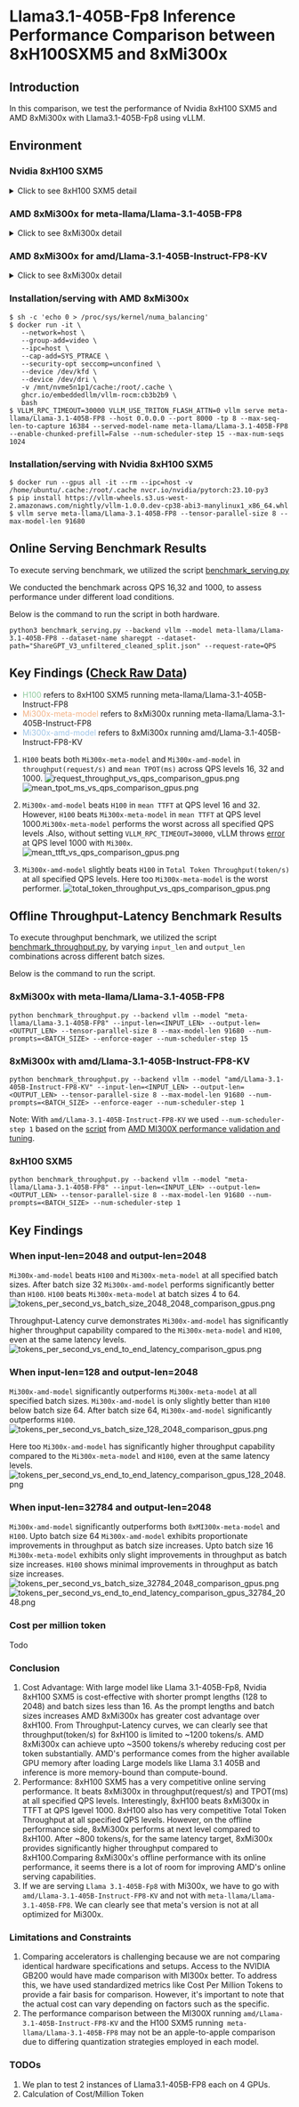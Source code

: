 # Llama3.1-405B-Fp8 Inference Performance Comparison between 8xH100SXM5 and 8xMi300x

## Introduction
In this comparison, we test the performance of Nvidia 8xH100 SXM5 and AMD 8xMi300x with Llama3.1-405B-Fp8 using vLLM.

## Environment
### Nvidia 8xH100 SXM5
<details>
<summary>Click to see 8xH100 SXM5 detail</summary>

    PyTorch version: 2.5.1+cu124
    Is debug build: False
    CUDA used to build PyTorch: 12.4
    ROCM used to build PyTorch: N/A

    OS: Ubuntu 22.04.3 LTS (x86_64)
    GCC version: (Ubuntu 11.4.0-1ubuntu1~22.04) 11.4.0
    Clang version: Could not collect
    CMake version: version 3.27.6
    Libc version: glibc-2.35
    
    Python version: 3.10.12 (main, Jun 11 2023, 05:26:28) [GCC 11.4.0] (64-bit runtime)
    Python platform: Linux-6.8.0-47-generic-x86_64-with-glibc2.35
    Is CUDA available: True
    CUDA runtime version: 12.2.140
    CUDA_MODULE_LOADING set to: LAZY
    GPU models and configuration: 
    GPU 0: NVIDIA H100 80GB HBM3
    GPU 1: NVIDIA H100 80GB HBM3
    GPU 2: NVIDIA H100 80GB HBM3
    GPU 3: NVIDIA H100 80GB HBM3
    GPU 4: NVIDIA H100 80GB HBM3
    GPU 5: NVIDIA H100 80GB HBM3
    GPU 6: NVIDIA H100 80GB HBM3
    GPU 7: NVIDIA H100 80GB HBM3

    Nvidia driver version: 550.90.12
    cuDNN version: Probably one of the following:
    /usr/lib/x86_64-linux-gnu/libcudnn.so.8.9.5
    /usr/lib/x86_64-linux-gnu/libcudnn_adv_infer.so.8.9.5
    /usr/lib/x86_64-linux-gnu/libcudnn_adv_train.so.8.9.5
    /usr/lib/x86_64-linux-gnu/libcudnn_cnn_infer.so.8.9.5
    /usr/lib/x86_64-linux-gnu/libcudnn_cnn_train.so.8.9.5
    /usr/lib/x86_64-linux-gnu/libcudnn_ops_infer.so.8.9.5
    /usr/lib/x86_64-linux-gnu/libcudnn_ops_train.so.8.9.5
    HIP runtime version: N/A
    MIOpen runtime version: N/A
    Is XNNPACK available: True
    
    CPU:
    Architecture:                         x86_64
    CPU op-mode(s):                       32-bit, 64-bit
    Address sizes:                        52 bits physical, 57 bits virtual
    Byte Order:                           Little Endian
    CPU(s):                               208
    On-line CPU(s) list:                  0-207
    Vendor ID:                            GenuineIntel
    Model name:                           Intel(R) Xeon(R) Platinum 8480+
    CPU family:                           6
    Model:                                143
    Thread(s) per core:                   2
    Core(s) per socket:                   52
    Socket(s):                            2
    Stepping:                             8
    BogoMIPS:                             4000.00
    Flags:                                fpu vme de pse tsc msr pae mce cx8 apic sep mtrr pge mca cmov pat pse36 clflush mmx fxsr sse sse2 ss ht syscall nx pdpe1gb rdtscp lm constant_tsc arch_perfmon rep_good nopl xtopology cpuid tsc_known_freq pni pclmulqdq vmx ssse3 fma cx16 pdcm pcid sse4_1 sse4_2 x2apic movbe popcnt tsc_deadline_timer aes xsave avx f16c rdrand hypervisor lahf_lm abm 3dnowprefetch cpuid_fault ssbd ibrs ibpb stibp ibrs_enhanced tpr_shadow flexpriority ept vpid ept_ad fsgsbase tsc_adjust bmi1 avx2 smep bmi2 erms invpcid avx512f avx512dq rdseed adx smap avx512ifma clflushopt clwb avx512cd sha_ni avx512bw avx512vl xsaveopt xsavec xgetbv1 xsaves avx_vnni avx512_bf16 wbnoinvd arat vnmi avx512vbmi umip pku ospke waitpkg avx512_vbmi2 gfni vaes vpclmulqdq avx512_vnni avx512_bitalg avx512_vpopcntdq la57 rdpid bus_lock_detect cldemote movdiri movdir64b fsrm md_clear serialize tsxldtrk avx512_fp16 arch_capabilities
    Virtualization:                       VT-x
    Hypervisor vendor:                    KVM
    Virtualization type:                  full
    L1d cache:                            6.5 MiB (208 instances)
    L1i cache:                            6.5 MiB (208 instances)
    L2 cache:                             416 MiB (104 instances)
    L3 cache:                             32 MiB (2 instances)
    NUMA node(s):                         2
    NUMA node0 CPU(s):                    0-103
    NUMA node1 CPU(s):                    104-207
    Vulnerability Gather data sampling:   Not affected
    Vulnerability Itlb multihit:          Not affected
    Vulnerability L1tf:                   Not affected
    Vulnerability Mds:                    Not affected
    Vulnerability Meltdown:               Not affected
    Vulnerability Mmio stale data:        Unknown: No mitigations
    Vulnerability Reg file data sampling: Not affected
    Vulnerability Retbleed:               Not affected
    Vulnerability Spec rstack overflow:   Not affected
    Vulnerability Spec store bypass:      Mitigation; Speculative Store Bypass disabled via prctl
    Vulnerability Spectre v1:             Mitigation; usercopy/swapgs barriers and __user pointer sanitization
    Vulnerability Spectre v2:             Mitigation; Enhanced / Automatic IBRS; IBPB conditional; RSB filling; PBRSB-eIBRS SW sequence; BHI SW loop, KVM SW loop
    Vulnerability Srbds:                  Not affected
    Vulnerability Tsx async abort:        Mitigation; TSX disabled
    
    Versions of relevant libraries:
    [pip3] numpy==1.26.4
    [pip3] nvidia-cublas-cu12==12.4.5.8
    [pip3] nvidia-cuda-cupti-cu12==12.4.127
    [pip3] nvidia-cuda-nvrtc-cu12==12.4.127
    [pip3] nvidia-cuda-runtime-cu12==12.4.127
    [pip3] nvidia-cudnn-cu12==9.1.0.70
    [pip3] nvidia-cufft-cu12==11.2.1.3
    [pip3] nvidia-curand-cu12==10.3.5.147
    [pip3] nvidia-cusolver-cu12==11.6.1.9
    [pip3] nvidia-cusparse-cu12==12.3.1.170
    [pip3] nvidia-dali-cuda120==1.30.0
    [pip3] nvidia-ml-py==12.560.30
    [pip3] nvidia-nccl-cu12==2.21.5
    [pip3] nvidia-nvjitlink-cu12==12.4.127
    [pip3] nvidia-nvtx-cu12==12.4.127
    [pip3] nvidia-pyindex==1.0.9
    [pip3] onnx==1.14.0
    [pip3] pynvml==11.4.1
    [pip3] pytorch-quantization==2.1.2
    [pip3] pyzmq==25.1.1
    [pip3] torch==2.5.1
    [pip3] torch-tensorrt==0.0.0
    [pip3] torchdata==0.7.0a0
    [pip3] torchtext==0.16.0a0
    [pip3] torchvision==0.20.1
    [pip3] transformers==4.46.2
    [pip3] triton==3.1.0
    [conda] Could not collect
    ROCM Version: Could not collect
    Neuron SDK Version: N/A
    vLLM Version: 0.6.3.post2.dev308+gb489fc3c
    vLLM Build Flags:
    CUDA Archs: 5.2 6.0 6.1 7.0 7.2 7.5 8.0 8.6 8.7 9.0+PTX; ROCm: Disabled; Neuron: Disabled
    GPU Topology:
    GPU0	GPU1	GPU2	GPU3	GPU4	GPU5	GPU6	GPU7	NIC0	CPU Affinity	NUMA Affinity	GPU NUMA ID
    GPU0	 X 	NV18	NV18	NV18	NV18	NV18	NV18	NV18	SYS	0-103	0		N/A
    GPU1	NV18	 X 	NV18	NV18	NV18	NV18	NV18	NV18	SYS	0-103	0		N/A
    GPU2	NV18	NV18	 X 	NV18	NV18	NV18	NV18	NV18	SYS	0-103	0		N/A
    GPU3	NV18	NV18	NV18	 X 	NV18	NV18	NV18	NV18	SYS	0-103	0		N/A
    GPU4	NV18	NV18	NV18	NV18	 X 	NV18	NV18	NV18	SYS	104-207	1		N/A
    GPU5	NV18	NV18	NV18	NV18	NV18	 X 	NV18	NV18	SYS	104-207	1		N/A
    GPU6	NV18	NV18	NV18	NV18	NV18	NV18	 X 	NV18	SYS	104-207	1		N/A
    GPU7	NV18	NV18	NV18	NV18	NV18	NV18	NV18	 X 	SYS	104-207	1		N/A
    NIC0	SYS	SYS	SYS	SYS	SYS	SYS	SYS	SYS	 X 				
    
    Legend:
    
      X    = Self
      SYS  = Connection traversing PCIe as well as the SMP interconnect between NUMA nodes (e.g., QPI/UPI)
      NODE = Connection traversing PCIe as well as the interconnect between PCIe Host Bridges within a NUMA node
      PHB  = Connection traversing PCIe as well as a PCIe Host Bridge (typically the CPU)
      PXB  = Connection traversing multiple PCIe bridges (without traversing the PCIe Host Bridge)
      PIX  = Connection traversing at most a single PCIe bridge
      NV#  = Connection traversing a bonded set of # NVLinks
    
    NIC Legend:
    
      NIC0: mlx5_0
    
    NVIDIA_VISIBLE_DEVICES=all
    CUBLAS_VERSION=12.2.5.6
    NVIDIA_REQUIRE_CUDA=cuda>=9.0
    CUDA_CACHE_DISABLE=1
    TORCH_CUDA_ARCH_LIST=5.2 6.0 6.1 7.0 7.2 7.5 8.0 8.6 8.7 9.0+PTX
    NCCL_VERSION=2.19.3
    NVIDIA_DRIVER_CAPABILITIES=compute,utility,video
    NVIDIA_PRODUCT_NAME=PyTorch
    CUDA_VERSION=12.2.2.009
    PYTORCH_VERSION=2.1.0a0+32f93b1
    PYTORCH_BUILD_NUMBER=0
    CUDNN_VERSION=8.9.5.29
    PYTORCH_HOME=/opt/pytorch/pytorch
    LD_LIBRARY_PATH=/usr/local/lib/python3.10/dist-packages/cv2/../../lib64:/usr/local/lib/python3.10/dist-packages/torch/lib:/usr/local/lib/python3.10/dist-packages/torch_tensorrt/lib:/usr/local/cuda/compat/lib:/usr/local/nvidia/lib:/usr/local/nvidia/lib64
    NVIDIA_BUILD_ID=71422337
    CUDA_DRIVER_VERSION=535.104.05
    PYTORCH_BUILD_VERSION=2.1.0a0+32f93b1
    CUDA_HOME=/usr/local/cuda
    CUDA_HOME=/usr/local/cuda
    CUDA_MODULE_LOADING=LAZY
    NVIDIA_REQUIRE_JETPACK_HOST_MOUNTS=
    NVIDIA_PYTORCH_VERSION=23.10
    TORCH_ALLOW_TF32_CUBLAS_OVERRIDE=1
</details>

### AMD 8xMi300x for meta-llama/Llama-3.1-405B-FP8
<details>
<summary>Click to see 8xMi300x detail</summary>
       
       Collecting environment information...
       WARNING 11-18 11:00:24 rocm.py:13] `fork` method is not supported by ROCm. VLLM_WORKER_MULTIPROC_METHOD is overridden to `spawn` instead.
       PyTorch version: 2.6.0.dev20240918+rocm6.2
       Is debug build: False
       CUDA used to build PyTorch: N/A
       ROCM used to build PyTorch: 6.2.41133-dd7f95766

       OS: Ubuntu 20.04.6 LTS (x86_64)
       GCC version: (Ubuntu 9.4.0-1ubuntu1~20.04.2) 9.4.0
       Clang version: 18.0.0git (https://github.com/RadeonOpenCompute/llvm-project roc-6.2.0 24292 26466ce804ac523b398608f17388eb6d605a3f09)
       CMake version: version 3.26.4
       Libc version: glibc-2.31       

       Python version: 3.9.19 (main, May  6 2024, 19:43:03)  [GCC 11.2.0] (64-bit runtime)
       Python platform: Linux-6.8.0-48-generic-x86_64-with-glibc2.31
       Is CUDA available: True
       CUDA runtime version: Could not collect
       CUDA_MODULE_LOADING set to: LAZY
       GPU models and configuration: AMD Instinct MI300X (gfx942:sramecc+:xnack-)
       Nvidia driver version: Could not collect
       cuDNN version: Could not collect
       HIP runtime version: 6.2.41133
       MIOpen runtime version: 3.2.0
       Is XNNPACK available: True       

       CPU:
       Architecture:                         x86_64
       CPU op-mode(s):                       32-bit, 64-bit
       Byte Order:                           Little Endian
       Address sizes:                        46 bits physical, 57 bits virtual
       CPU(s):                               128
       On-line CPU(s) list:                  0-127
       Thread(s) per core:                   2
       Core(s) per socket:                   32
       Socket(s):                            2
       NUMA node(s):                         2
       Vendor ID:                            GenuineIntel
       CPU family:                           6
       Model:                                143
       Model name:                           Intel(R) Xeon(R) Platinum 8462Y+
       Stepping:                             8
       CPU MHz:                              798.376
       CPU max MHz:                          4100.0000
       CPU min MHz:                          800.0000
       BogoMIPS:                             5600.00
       Virtualization:                       VT-x
       L1d cache:                            3 MiB
       L1i cache:                            2 MiB
       L2 cache:                             128 MiB
       L3 cache:                             120 MiB
       NUMA node0 CPU(s):                    0,2,4,6,8,10,12,14,16,18,20,22,24,26,28,30,32,34,36,38,40,42,44,46,48,50,52,54,56,58,60,62,64,66,68,70,72,74,76,78,80,82,84,86,88,90,92,94,96,98,100,102,104,106,108,110,112,114,116,118,120,122,124,126
       NUMA node1 CPU(s):                    1,3,5,7,9,11,13,15,17,19,21,23,25,27,29,31,33,35,37,39,41,43,45,47,49,51,53,55,57,59,61,63,65,67,69,71,73,75,77,79,81,83,85,87,89,91,93,95,97,99,101,103,105,107,109,111,113,115,117,119,121,123,125,127
       Vulnerability Gather data sampling:   Not affected
       Vulnerability Itlb multihit:          Not affected
       Vulnerability L1tf:                   Not affected
       Vulnerability Mds:                    Not affected
       Vulnerability Meltdown:               Not affected
       Vulnerability Mmio stale data:        Not affected
       Vulnerability Reg file data sampling: Not affected
       Vulnerability Retbleed:               Not affected
       Vulnerability Spec rstack overflow:   Not affected
       Vulnerability Spec store bypass:      Mitigation; Speculative Store Bypass disabled via prctl
       Vulnerability Spectre v1:             Mitigation; usercopy/swapgs barriers and __user pointer sanitization
       Vulnerability Spectre v2:             Mitigation; Enhanced / Automatic IBRS; IBPB conditional; RSB filling; PBRSB-eIBRS SW sequence; BHI BHI_DIS_S
       Vulnerability Srbds:                  Not affected
       Vulnerability Tsx async abort:        Not affected
       Flags:                                fpu vme de pse tsc msr pae mce cx8 apic sep mtrr pge mca cmov pat pse36 clflush dts acpi mmx fxsr sse sse2 ss ht tm pbe syscall nx pdpe1gb rdtscp lm constant_tsc art arch_perfmon pebs bts rep_good nopl xtopology nonstop_tsc cpuid aperfmperf tsc_known_freq pni pclmulqdq dtes64 monitor ds_cpl vmx smx est tm2 ssse3 sdbg fma cx16 xtpr pdcm pcid dca sse4_1 sse4_2 x2apic movbe popcnt tsc_deadline_timer aes xsave avx f16c rdrand lahf_lm abm 3dnowprefetch cpuid_fault epb cat_l3 cat_l2 cdp_l3 cdp_l2 ssbd mba ibrs ibpb stibp ibrs_enhanced tpr_shadow flexpriority ept vpid ept_ad fsgsbase tsc_adjust bmi1 avx2 smep bmi2 erms invpcid cqm rdt_a avx512f avx512dq rdseed adx smap avx512ifma clflushopt clwb intel_pt avx512cd sha_ni avx512bw avx512vl xsaveopt xsavec xgetbv1 xsaves cqm_llc cqm_occup_llc cqm_mbm_total cqm_mbm_local split_lock_detect user_shstk avx_vnni avx512_bf16 wbnoinvd dtherm ida arat pln pts hfi vnmi avx512vbmi umip pku ospke waitpkg avx512_vbmi2 gfni vaes vpclmulqdq avx512_vnni avx512_bitalg tme avx512_vpopcntdq la57 rdpid bus_lock_detect cldemote movdiri movdir64b enqcmd fsrm md_clear serialize tsxldtrk pconfig arch_lbr ibt amx_bf16 avx512_fp16 amx_tile amx_int8 flush_l1d arch_capabilities       

       Versions of relevant libraries:
       [pip3] mypy==1.8.0
       [pip3] mypy-extensions==1.0.0
       [pip3] numpy==1.26.4
       [pip3] optree==0.9.1
       [pip3] pytorch-triton-rocm==3.1.0+5fe38ffd73
       [pip3] pyzmq==26.2.0
       [pip3] torch==2.6.0.dev20240918+rocm6.2
       [pip3] torchvision==0.20.0.dev20240918+rocm6.2
       [pip3] transformers==4.45.2
       [pip3] triton==3.0.0
       [conda] No relevant packages
       ROCM Version: 6.2.41133-dd7f95766
       Neuron SDK Version: N/A
       vLLM Version: 0.6.3.dev109+gcb3b2b9b.d20241010
       vLLM Build Flags:
       CUDA Archs: Not Set; ROCm: Disabled; Neuron: Disabled
       GPU Topology:
       ============================ ROCm System Management Interface ============================
       ================================ Weight between two GPUs =================================
              GPU0         GPU1         GPU2         GPU3         GPU4         GPU5         GPU6         GPU7         
       GPU0   0            15           15           15           15           15           15           15           
       GPU1   15           0            15           15           15           15           15           15           
       GPU2   15           15           0            15           15           15           15           15           
       GPU3   15           15           15           0            15           15           15           15           
       GPU4   15           15           15           15           0            15           15           15           
       GPU5   15           15           15           15           15           0            15           15           
       GPU6   15           15           15           15           15           15           0            15           
       GPU7   15           15           15           15           15           15           15           0                   

       ================================= Hops between two GPUs ==================================
              GPU0         GPU1         GPU2         GPU3         GPU4         GPU5         GPU6         GPU7         
       GPU0   0            1            1            1            1            1            1            1            
       GPU1   1            0            1            1            1            1            1            1            
       GPU2   1            1            0            1            1            1            1            1            
       GPU3   1            1            1            0            1            1            1            1            
       GPU4   1            1            1            1            0            1            1            1            
       GPU5   1            1            1            1            1            0            1            1            
       GPU6   1            1            1            1            1            1            0            1            
       GPU7   1            1            1            1            1            1            1            0                   

       =============================== Link Type between two GPUs ===============================
              GPU0         GPU1         GPU2         GPU3         GPU4         GPU5         GPU6         GPU7         
       GPU0   0            XGMI         XGMI         XGMI         XGMI         XGMI         XGMI         XGMI         
       GPU1   XGMI         0            XGMI         XGMI         XGMI         XGMI         XGMI         XGMI         
       GPU2   XGMI         XGMI         0            XGMI         XGMI         XGMI         XGMI         XGMI         
       GPU3   XGMI         XGMI         XGMI         0            XGMI         XGMI         XGMI         XGMI         
       GPU4   XGMI         XGMI         XGMI         XGMI         0            XGMI         XGMI         XGMI         
       GPU5   XGMI         XGMI         XGMI         XGMI         XGMI         0            XGMI         XGMI         
       GPU6   XGMI         XGMI         XGMI         XGMI         XGMI         XGMI         0            XGMI         
       GPU7   XGMI         XGMI         XGMI         XGMI         XGMI         XGMI         XGMI         0                   

       ======================================= Numa Nodes =======================================
       GPU[0]		: (Topology) Numa Node: 0
       GPU[0]		: (Topology) Numa Affinity: 0
       GPU[1]		: (Topology) Numa Node: 0
       GPU[1]		: (Topology) Numa Affinity: 0
       GPU[2]		: (Topology) Numa Node: 0
       GPU[2]		: (Topology) Numa Affinity: 0
       GPU[3]		: (Topology) Numa Node: 0
       GPU[3]		: (Topology) Numa Affinity: 0
       GPU[4]		: (Topology) Numa Node: 1
       GPU[4]		: (Topology) Numa Affinity: 1
       GPU[5]		: (Topology) Numa Node: 1
       GPU[5]		: (Topology) Numa Affinity: 1
       GPU[6]		: (Topology) Numa Node: 1
       GPU[6]		: (Topology) Numa Affinity: 1
       GPU[7]		: (Topology) Numa Node: 1
       GPU[7]		: (Topology) Numa Affinity: 1
       ================================== End of ROCm SMI Log ===================================
</details>

### AMD 8xMi300x for amd/Llama-3.1-405B-Instruct-FP8-KV
<details>
<summary>Click to see 8xMi300x detail</summary>
    
    Collecting environment information...
    PyTorch version: 2.5.0a0+gitcedc116
    Is debug build: False
    CUDA used to build PyTorch: N/A
    ROCM used to build PyTorch: 6.2.41133-dd7f95766
    
    OS: Ubuntu 20.04.6 LTS (x86_64)
    GCC version: (Ubuntu 9.4.0-1ubuntu1~20.04.2) 9.4.0
    Clang version: 18.0.0git (https://github.com/RadeonOpenCompute/llvm-project roc-6.2.0 24292 26466ce804ac523b398608f17388eb6d605a3f09)
    CMake version: version 3.26.4
    Libc version: glibc-2.31
    
    Python version: 3.9.19 (main, May  6 2024, 19:43:03)  [GCC 11.2.0] (64-bit runtime)
    Python platform: Linux-6.8.0-48-generic-x86_64-with-glibc2.31
    Is CUDA available: True
    CUDA runtime version: Could not collect
    CUDA_MODULE_LOADING set to: LAZY
    GPU models and configuration: AMD Instinct MI300X (gfx942:sramecc+:xnack-)
    Nvidia driver version: Could not collect
    cuDNN version: Could not collect
    HIP runtime version: 6.2.41133
    MIOpen runtime version: 3.2.0
    Is XNNPACK available: True
    
    CPU:
    Architecture:                         x86_64
    CPU op-mode(s):                       32-bit, 64-bit
    Byte Order:                           Little Endian
    Address sizes:                        46 bits physical, 57 bits virtual
    CPU(s):                               128
    On-line CPU(s) list:                  0-127
    Thread(s) per core:                   2
    Core(s) per socket:                   32
    Socket(s):                            2
    NUMA node(s):                         2
    Vendor ID:                            GenuineIntel
    CPU family:                           6
    Model:                                143
    Model name:                           Intel(R) Xeon(R) Platinum 8462Y+
    Stepping:                             8
    CPU MHz:                              2545.726
    CPU max MHz:                          4100.0000
    CPU min MHz:                          800.0000
    BogoMIPS:                             5600.00
    Virtualization:                       VT-x
    L1d cache:                            3 MiB
    L1i cache:                            2 MiB
    L2 cache:                             128 MiB
    L3 cache:                             120 MiB
    NUMA node0 CPU(s):                    0,2,4,6,8,10,12,14,16,18,20,22,24,26,28,30,32,34,36,38,40,42,44,46,48,50,52,54,56,58,60,62,64,66,68,70,72,74,76,78,80,82,84,86,88,90,92,94,96,98,100,102,104,106,108,110,112,114,116,118,120,122,124,126
    NUMA node1 CPU(s):                    1,3,5,7,9,11,13,15,17,19,21,23,25,27,29,31,33,35,37,39,41,43,45,47,49,51,53,55,57,59,61,63,65,67,69,71,73,75,77,79,81,83,85,87,89,91,93,95,97,99,101,103,105,107,109,111,113,115,117,119,121,123,125,127
    Vulnerability Gather data sampling:   Not affected
    Vulnerability Itlb multihit:          Not affected
    Vulnerability L1tf:                   Not affected
    Vulnerability Mds:                    Not affected
    Vulnerability Meltdown:               Not affected
    Vulnerability Mmio stale data:        Not affected
    Vulnerability Reg file data sampling: Not affected
    Vulnerability Retbleed:               Not affected
    Vulnerability Spec rstack overflow:   Not affected
    Vulnerability Spec store bypass:      Mitigation; Speculative Store Bypass disabled via prctl
    Vulnerability Spectre v1:             Mitigation; usercopy/swapgs barriers and __user pointer sanitization
    Vulnerability Spectre v2:             Mitigation; Enhanced / Automatic IBRS; IBPB conditional; RSB filling; PBRSB-eIBRS SW sequence; BHI BHI_DIS_S
    Vulnerability Srbds:                  Not affected
    Vulnerability Tsx async abort:        Not affected
    Flags:                                fpu vme de pse tsc msr pae mce cx8 apic sep mtrr pge mca cmov pat pse36 clflush dts acpi mmx fxsr sse sse2 ss ht tm pbe syscall nx pdpe1gb rdtscp lm constant_tsc art arch_perfmon pebs bts rep_good nopl xtopology nonstop_tsc cpuid aperfmperf tsc_known_freq pni pclmulqdq dtes64 monitor ds_cpl vmx smx est tm2 ssse3 sdbg fma cx16 xtpr pdcm pcid dca sse4_1 sse4_2 x2apic movbe popcnt tsc_deadline_timer aes xsave avx f16c rdrand lahf_lm abm 3dnowprefetch cpuid_fault epb cat_l3 cat_l2 cdp_l3 cdp_l2 ssbd mba ibrs ibpb stibp ibrs_enhanced tpr_shadow flexpriority ept vpid ept_ad fsgsbase tsc_adjust bmi1 avx2 smep bmi2 erms invpcid cqm rdt_a avx512f avx512dq rdseed adx smap avx512ifma clflushopt clwb intel_pt avx512cd sha_ni avx512bw avx512vl xsaveopt xsavec xgetbv1 xsaves cqm_llc cqm_occup_llc cqm_mbm_total cqm_mbm_local split_lock_detect user_shstk avx_vnni avx512_bf16 wbnoinvd dtherm ida arat pln pts hfi vnmi avx512vbmi umip pku ospke waitpkg avx512_vbmi2 gfni vaes vpclmulqdq avx512_vnni avx512_bitalg tme avx512_vpopcntdq la57 rdpid bus_lock_detect cldemote movdiri movdir64b enqcmd fsrm md_clear serialize tsxldtrk pconfig arch_lbr ibt amx_bf16 avx512_fp16 amx_tile amx_int8 flush_l1d arch_capabilities
    
    Versions of relevant libraries:
    [pip3] mypy==1.8.0
    [pip3] mypy-extensions==1.0.0
    [pip3] numpy==1.26.4
    [pip3] optree==0.9.1
    [pip3] pyzmq==26.2.0
    [pip3] torch==2.5.0a0+gitcedc116
    [pip3] torchvision==0.19.1a0+6194369
    [pip3] transformers==4.46.0
    [pip3] triton==3.0.0
    [conda] No relevant packages
    ROCM Version: 6.2.41133-dd7f95766
    Neuron SDK Version: N/A
    vLLM Version: 0.6.4.dev4+gc9fc1608
    vLLM Build Flags:
    CUDA Archs: Not Set; ROCm: Disabled; Neuron: Disabled
    GPU Topology:
    ============================ ROCm System Management Interface ============================
    ================================ Weight between two GPUs =================================
           GPU0         GPU1         GPU2         GPU3         GPU4         GPU5         GPU6         GPU7         
    GPU0   0            15           15           15           15           15           15           15           
    GPU1   15           0            15           15           15           15           15           15           
    GPU2   15           15           0            15           15           15           15           15           
    GPU3   15           15           15           0            15           15           15           15           
    GPU4   15           15           15           15           0            15           15           15           
    GPU5   15           15           15           15           15           0            15           15           
    GPU6   15           15           15           15           15           15           0            15           
    GPU7   15           15           15           15           15           15           15           0            
    
    ================================= Hops between two GPUs ==================================
           GPU0         GPU1         GPU2         GPU3         GPU4         GPU5         GPU6         GPU7         
    GPU0   0            1            1            1            1            1            1            1            
    GPU1   1            0            1            1            1            1            1            1            
    GPU2   1            1            0            1            1            1            1            1            
    GPU3   1            1            1            0            1            1            1            1            
    GPU4   1            1            1            1            0            1            1            1            
    GPU5   1            1            1            1            1            0            1            1            
    GPU6   1            1            1            1            1            1            0            1            
    GPU7   1            1            1            1            1            1            1            0            
    
    =============================== Link Type between two GPUs ===============================
           GPU0         GPU1         GPU2         GPU3         GPU4         GPU5         GPU6         GPU7         
    GPU0   0            XGMI         XGMI         XGMI         XGMI         XGMI         XGMI         XGMI         
    GPU1   XGMI         0            XGMI         XGMI         XGMI         XGMI         XGMI         XGMI         
    GPU2   XGMI         XGMI         0            XGMI         XGMI         XGMI         XGMI         XGMI         
    GPU3   XGMI         XGMI         XGMI         0            XGMI         XGMI         XGMI         XGMI         
    GPU4   XGMI         XGMI         XGMI         XGMI         0            XGMI         XGMI         XGMI         
    GPU5   XGMI         XGMI         XGMI         XGMI         XGMI         0            XGMI         XGMI         
    GPU6   XGMI         XGMI         XGMI         XGMI         XGMI         XGMI         0            XGMI         
    GPU7   XGMI         XGMI         XGMI         XGMI         XGMI         XGMI         XGMI         0            
    
    ======================================= Numa Nodes =======================================
    GPU[0]		: (Topology) Numa Node: 0
    GPU[0]		: (Topology) Numa Affinity: 0
    GPU[1]		: (Topology) Numa Node: 0
    GPU[1]		: (Topology) Numa Affinity: 0
    GPU[2]		: (Topology) Numa Node: 0
    GPU[2]		: (Topology) Numa Affinity: 0
    GPU[3]		: (Topology) Numa Node: 0
    GPU[3]		: (Topology) Numa Affinity: 0
    GPU[4]		: (Topology) Numa Node: 1
    GPU[4]		: (Topology) Numa Affinity: 1
    GPU[5]		: (Topology) Numa Node: 1
    GPU[5]		: (Topology) Numa Affinity: 1
    GPU[6]		: (Topology) Numa Node: 1
    GPU[6]		: (Topology) Numa Affinity: 1
    GPU[7]		: (Topology) Numa Node: 1
    GPU[7]		: (Topology) Numa Affinity: 1
    ================================== End of ROCm SMI Log ===================================
    
    PYTORCH_TUNABLEOP_TUNING=0
    PYTORCH_TESTING_DEVICE_ONLY_FOR=cuda
    PYTORCH_TUNABLEOP_ENABLED=0
    PYTORCH_TEST_WITH_ROCM=1
    PYTORCH_ROCM_ARCH=gfx90a;gfx942
    MAX_JOBS=32
    LD_LIBRARY_PATH=/opt/conda/envs/py_3.9/lib/python3.9/site-packages/cv2/../../lib64:/opt/ompi/lib:/opt/rocm/lib:/usr/local/lib::/opt/rocm/lib/:/opt/conda/envs/py_3.9/lib/python3.9/site-packages/torch/lib:
    PYTORCH_TUNABLEOP_FILENAME=/app/tuned_gemm_csv/afo_tune_device_%d_full.csv
    VLLM_WORKER_MULTIPROC_METHOD=spawn
    CUDA_MODULE_LOADING=LAZY

</details>

### Installation/serving with AMD 8xMi300x
```shell
$ sh -c 'echo 0 > /proc/sys/kernel/numa_balancing'
$ docker run -it \
   --network=host \
   --group-add=video \
   --ipc=host \
   --cap-add=SYS_PTRACE \
   --security-opt seccomp=unconfined \
   --device /dev/kfd \
   --device /dev/dri \
   -v /mnt/nvme5n1p1/cache:/root/.cache \
   ghcr.io/embeddedllm/vllm-rocm:cb3b2b9 \
   bash
$ VLLM_RPC_TIMEOUT=30000 VLLM_USE_TRITON_FLASH_ATTN=0 vllm serve meta-llama/Llama-3.1-405B-FP8 --host 0.0.0.0 --port 8000 -tp 8 --max-seq-len-to-capture 16384 --served-model-name meta-llama/Llama-3.1-405B-FP8 --enable-chunked-prefill=False --num-scheduler-step 15 --max-num-seqs 1024 
```

### Installation/serving with Nvidia 8xH100 SXM5
```shell
$ docker run --gpus all -it --rm --ipc=host -v /home/ubuntu/.cache:/root/.cache nvcr.io/nvidia/pytorch:23.10-py3
$ pip install https://vllm-wheels.s3.us-west-2.amazonaws.com/nightly/vllm-1.0.0.dev-cp38-abi3-manylinux1_x86_64.whl
$ vllm serve meta-llama/Llama-3.1-405B-FP8 --tensor-parallel-size 8 --max-model-len 91680
```
## Online Serving Benchmark Results
To execute serving benchmark, we utilized the script [benchmark_serving.py](https://github.com/vllm-project/vllm/blob/main/benchmarks/benchmark_serving.py)

We conducted the benchmark across QPS 16,32 and 1000, to assess performance under different load conditions.

Below is the command to run the script in both hardware.
```shell
python3 benchmark_serving.py --backend vllm --model meta-llama/Llama-3.1-405B-FP8 --dataset-name sharegpt --dataset-path="ShareGPT_V3_unfiltered_cleaned_split.json" --request-rate=QPS
```
## Key Findings ([Check Raw Data](raw_data/))

- <span style="color: #8eca9c;">H100</span> refers to 8xH100 SXM5 running meta-llama/Llama-3.1-405B-Instruct-FP8
- <span style="color: #f4b183;">Mi300x-meta-model</span> refers to 8xMi300x running meta-llama/Llama-3.1-405B-Instruct-FP8
- <span style="color: #9fc5e8;">Mi300x-amd-model</span> refers to 8xMi300x running amd/Llama-3.1-405B-Instruct-FP8-KV

1. `H100` beats both `Mi300x-meta-model` and `Mi300x-amd-model`  in `throughput(request/s)` and `mean TPOT(ms)` across QPS levels 16, 32 and 1000.
![request_throughput_vs_qps_comparison_gpus.png](images/request_throughput_vs_qps_comparison_gpus.png)
![mean_tpot_ms_vs_qps_comparison_gpus.png](images/mean_tpot_ms_vs_qps_comparison_gpus.png)

2. `Mi300x-amd-model` beats `H100` in `mean TTFT` at QPS level 16 and 32. However, `H100` beats
`Mi300x-meta-model` in `mean TTFT` at QPS level 1000.`Mi300x-meta-model` performs the worst across all specified QPS levels .Also, without
setting `VLLM_RPC_TIMEOUT=30000`, vLLM throws [error](https://github.com/dstackai/benchmarks/blob/compare_8mi300x_8h100/comparison/issues/serving-benchmark-error-qps1000.txt) at QPS level 1000 with `Mi300x`.
![mean_ttft_vs_qps_comparison_gpus.png](images/mean_ttft_vs_qps_comparison_gpus.png)

3. `Mi300x-amd-model` slightly beats `H100` in `Total Token Throughput(token/s)` at all specified QPS levels. Here too `Mi300x-meta-model` is the worst performer.
![total_token_throughput_vs_qps_comparison_gpus.png](images/total_token_throughput_vs_qps_comparison_gpus.png)


## Offline Throughput-Latency Benchmark Results
To execute throughput benchmark, we utilized the script [benchmark_throughput.py](https://github.com/vllm-project/vllm/blob/main/benchmarks/benchmark_throughput.py), by varying `input_len` and `output_len` combinations
across different batch sizes.

Below is the command to run the script.
### 8xMi300x with meta-llama/Llama-3.1-405B-FP8
```shell
python benchmark_throughput.py --backend vllm --model "meta-llama/Llama-3.1-405B-FP8" --input-len=<INPUT_LEN> --output-len=<OUTPUT_LEN> --tensor-parallel-size 8 --max-model-len 91680 --num-prompts=<BATCH_SIZE> --enforce-eager --num-scheduler-step 15
```

### 8xMi300x with amd/Llama-3.1-405B-Instruct-FP8-KV
```shell
python benchmark_throughput.py --backend vllm --model "amd/Llama-3.1-405B-Instruct-FP8-KV" --input-len=<INPUT_LEN> --output-len=<OUTPUT_LEN> --tensor-parallel-size 8 --max-model-len 91680 --num-prompts=<BATCH_SIZE> --enforce-eager --num-scheduler-step 1
```
Note: With `amd/Llama-3.1-405B-Instruct-FP8-KV` we used `--num-scheduler-step 1` based on the [script](https://github.com/ROCm/MAD/blob/76d936c2231f89e132c1a6956c0b9506ea39ab38/scripts/vllm/vllm_benchmark_report.sh#L71) from [AMD MI300X performance validation and tuning](https://rocm.docs.amd.com/en/latest/how-to/performance-validation/mi300x/vllm-benchmark.html). 

### 8xH100 SXM5
```shell
python benchmark_throughput.py --backend vllm --model "meta-llama/Llama-3.1-405B-FP8" --input-len=<INPUT_LEN> --output-len=<OUTPUT_LEN> --tensor-parallel-size 8 --max-model-len 91680 --num-prompts=<BATCH_SIZE> --num-scheduler-step 1
```
## Key Findings
### When input-len=2048 and output-len=2048

`Mi300x-amd-model` beats `H100` and `Mi300x-meta-model` at all specified batch sizes. After batch size 32 `Mi300x-amd-model`
performs significantly better than `H100`. `H100` beats `Mi300x-meta-model` at batch sizes 4 to 64.
![tokens_per_second_vs_batch_size_2048_2048_comparison_gpus.png](images/tokens_per_second_vs_batch_size_2048_2048_comparison_gpus.png)

Throughput-Latency curve demonstrates `Mi300x-amd-model` has significantly higher throughput capability compared to the `Mi300x-meta-model` and `H100`, even at the same latency levels.
![tokens_per_second_vs_end_to_end_latency_comparison_gpus.png](images/tokens_per_second_vs_end_to_end_latency_comparison_gpus.png)

### When input-len=128 and output-len=2048

`Mi300x-amd-model` significantly outperforms `Mi300x-meta-model` at all specified batch sizes.
`Mi300x-amd-model` is only slightly better than `H100` below batch size 64. After batch size 64, `Mi300x-amd-model` significantly outperforms `H100`.
![tokens_per_second_vs_batch_size_128_2048_comparison_gpus.png](images/tokens_per_second_vs_batch_size_128_2048_comparison_gpus.png)

Here too `Mi300x-amd-model` has significantly higher throughput capability compared to the `Mi300x-meta-model` and `H100`, even at the same latency levels.
![tokens_per_second_vs_end_to_end_latency_comparison_gpus_128_2048.png](images/tokens_per_second_vs_end_to_end_latency_comparison_gpus_128_2048.png)

### When input-len=32784 and output-len=2048

`Mi300x-amd-model` significantly outperforms both `8xMI300x-meta-model` and `H100`. Upto batch size 64 `Mi300x-amd-model` exhibits proportionate
improvements in throughput as batch size increases. Upto batch size 16 `Mi300x-meta-model` exhibits only slight improvements in throughput as batch size increases.
`H100` shows minimal improvements in throughput as batch size increases.
![tokens_per_second_vs_batch_size_32784_2048_comparison_gpus.png](images/tokens_per_second_vs_batch_size_32784_2048_comparison_gpus.png)
![tokens_per_second_vs_end_to_end_latency_comparison_gpus_32784_2048.png](images/tokens_per_second_vs_end_to_end_latency_comparison_gpus_32784_2048.png)

### Cost per million token
Todo

### Conclusion
1. Cost Advantage: With large model like Llama 3.1-405B-Fp8, Nvidia 8xH100 SXM5 is cost-effective with shorter prompt lengths (128 to 2048) and batch sizes less than 16.
As the prompt lengths and batch sizes increases AMD 8xMi300x has greater cost advantage over 8xH100. From Throughput-Latency curves, we can clearly see that
throughput(token/s) for 8xH100 is limited to ~1200 tokens/s. AMD 8xMi300x can achieve upto ~3500 tokens/s whereby reducing cost per token substantially. 
AMD's performance comes from the higher available GPU memory after loading Large models like Llama 3.1 405B and inference is more memory-bound than compute-bound. 
2. Performance: 8xH100 SXM5 has a very competitive online serving performance. It beats 8xMi300x in throughput(request/s) and TPOT(ms) at all specified QPS levels.
Interestingly, 8xH100 beats 8xMi300x in TTFT at QPS lgevel 1000. 8xH100 also has very competitive Total Token Throughput at all specified QPS levels. However, on the offline
performance side, 8xMi300x performs at next level compared to 8xH100. After ~800 tokens/s, for the same latency target, 8xMi300x provides significantly higher throughput compared to
8xH100.Comparing 8xMi300x's offline performance with its online performance, it seems there is a lot of room for improving AMD's online serving capabilities.
3. If we are serving `Llama 3.1-405B-Fp8` with Mi300x, we have to go with `amd/Llama-3.1-405B-Instruct-FP8-KV` and not with `meta-llama/Llama-3.1-405B-FP8`. We can clearly see that
meta's version is not at all optimized for Mi300x.

### Limitations and Constraints
1. Comparing accelerators is challenging because we are not comparing identical hardware specifications and setups. 
Access to the NVIDIA GB200 would have made comparison with MI300x better. To address this, we have used standardized metrics like Cost Per Million Tokens to provide a fair basis for comparison. 
However, it's important to note that the actual cost can vary depending on factors such as the specific.
2. The performance comparison between the MI300X running `amd/Llama-3.1-405B-Instruct-FP8-KV` and the H100 SXM5 
running` meta-llama/Llama-3.1-405B-FP8` may not be an apple-to-apple comparison due to differing quantization 
strategies employed in each model.

### TODOs
1. We plan to test 2 instances of Llama3.1-405B-FP8 each on 4 GPUs.
2. Calculation of Cost/Million Token